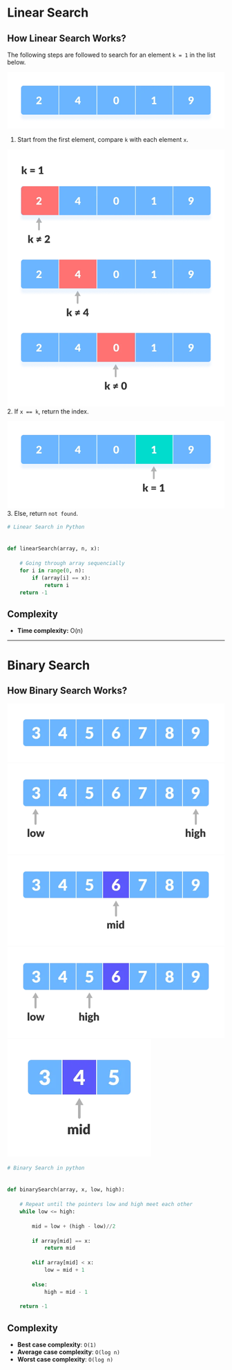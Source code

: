 
# Linear Search

## How Linear Search Works?

The following steps are followed to search for an element `k = 1` in the list below.

![Array to be searched for](Attachments/linear-search-initial-array.webp)
1. Start from the first element, compare `k` with each element `x`.

![Compare with each element](Attachments/linear-search-comparisons.webp)
2. If `x == k`, return the index.

![Element found](Attachments/linear-search-found.webp)
3.  Else, return `not found`.

```Python
# Linear Search in Python


def linearSearch(array, n, x):

    # Going through array sequencially
    for i in range(0, n):
        if (array[i] == x):
            return i
    return -1
```

## Complexity
- **Time complexity:** O(n)

---

# Binary Search

## How Binary Search Works?

![Initial array](Attachments/binary-search-initial-array.webp)
![Setting pointers](Attachments/binary-search-set-pointers.webp)
![Finding mid element](Attachments/binary-search-mid.webp)
![Mid element](Attachments/binary-search-find-mid.webp)
![Found](Attachments/binary-search-mid-again.webp)

```Python
# Binary Search in python


def binarySearch(array, x, low, high):

    # Repeat until the pointers low and high meet each other
    while low <= high:

        mid = low + (high - low)//2

        if array[mid] == x:
            return mid

        elif array[mid] < x:
            low = mid + 1

        else:
            high = mid - 1

    return -1
```

## Complexity
-   **Best case complexity**: `O(1)`
-   **Average case complexity**: `O(log n)`
-   **Worst case complexity**: `O(log n)`
